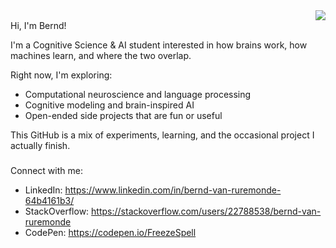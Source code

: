 <div align="right">
  <img src="https://visitor-badge.laobi.icu/badge?page_id=FreezeSpell.FreezeSpell&left_text=Profile%20Views"  />
</div>
Hi, I'm Bernd!

I'm a Cognitive Science & AI student interested in how brains work, how machines learn, and where the two overlap.

Right now, I'm exploring:
- Computational neuroscience and language processing
- Cognitive modeling and brain-inspired AI
- Open-ended side projects that are fun or useful

This GitHub is a mix of experiments, learning, and the occasional project I actually finish.

###

Connect with me:
- LinkedIn: https://www.linkedin.com/in/bernd-van-ruremonde-64b4161b3/
- StackOverflow: https://stackoverflow.com/users/22788538/bernd-van-ruremonde
- CodePen: https://codepen.io/FreezeSpell
